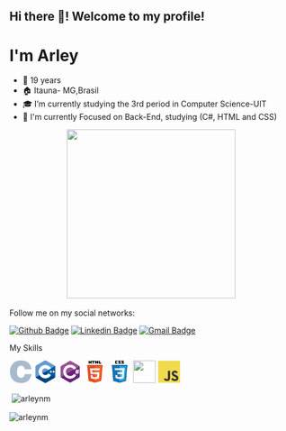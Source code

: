 ## Hi there 👋! Welcome to my profile!

# I'm Arley

- 👨 19 years                              
- 🏠 Itauna- MG,Brasil 
- 🎓 I’m currently studying the 3rd period in Computer Science-UIT
- 🎯 I'm currently Focused on Back-End, studying (C#, HTML and CSS)  

<p align="center"><img src="https://noclinks.net/assets/img/softwaredev.gif" width="300" height="300" /></p>


Follow me on my social networks:

[![Github Badge](https://img.shields.io/badge/-Github-000?style=flat-square&logo=Github&logoColor=white&link=link_do_seu_perfil_no_github)](https://github.com/arleynm)
[![Linkedin Badge](https://img.shields.io/badge/-LinkedIn-blue?style=flat-square&logo=Linkedin&logoColor=white&link=link_do_seu_perfil_no_linkedin)](https://www.linkedin.com/in/arley-augusto-e-silva-4312bb1a2/)
[![Gmail Badge](https://img.shields.io/badge/-Gmail-c14438?style=flat-square&logo=Gmail&logoColor=white&link=mailto:seu_email)](arleyaugusto5@gmail)

My Skills

<img src="https://raw.githubusercontent.com/devicons/devicon/master/icons/c/c-original.svg" width="40" height="40" /> <img src="https://raw.githubusercontent.com/devicons/devicon/master/icons/cplusplus/cplusplus-original.svg" width="40" height="40" /> <img src="https://raw.githubusercontent.com/devicons/devicon/master/icons/csharp/csharp-original.svg" width="40" height="40" /> <img src="https://raw.githubusercontent.com/devicons/devicon/master/icons/html5/html5-original-wordmark.svg" width="40" height="40" /> <img src="https://raw.githubusercontent.com/devicons/devicon/master/icons/css3/css3-original-wordmark.svg" width="40" height="40" /> <img src="https://reactnative.dev/img/header_logo.svg" width="40" height="40" /> <img src="https://raw.githubusercontent.com/devicons/devicon/master/icons/javascript/javascript-original.svg" width="40" height="40" /> 

&nbsp;<img align="center" src="https://github-readme-stats.vercel.app/api?username=arleynm&show_icons=true&theme=dracula&locale=en" alt="arleynm" /></p>
<img align="center" src="https://github-readme-stats.vercel.app/api/top-langs?username=arleynm&show_icons=true&theme=dracula&locale=en&layout=compact" alt="arleynm" />



